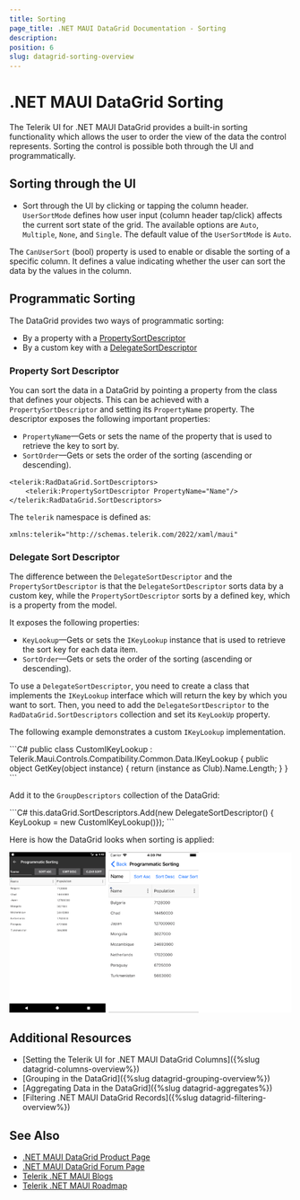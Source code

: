 ```yaml
---
title: Sorting
page_title: .NET MAUI DataGrid Documentation - Sorting
description:
position: 6
slug: datagrid-sorting-overview
---
```


# .NET MAUI DataGrid Sorting

The Telerik UI for .NET MAUI DataGrid provides a built-in sorting functionality which allows the user to order the view of the data the control represents. Sorting the control is possible both through the UI and programmatically.

## Sorting through the UI

* Sort through the UI by clicking or tapping the column header. `UserSortMode` defines how user input (column header tap/click) affects the current sort state of the grid. The available options are `Auto`, `Multiple`, `None`, and `Single`. The default value of the `UserSortMode` is `Auto`.

The `CanUserSort` (bool) property is used to enable or disable the sorting of a specific column. It defines a value indicating whether the user can sort the data by the values in the column.

## Programmatic Sorting

The DataGrid provides two ways of programmatic sorting:

* By a property with a [PropertySortDescriptor](#property-sort-descriptor)
* By a custom key with a [DelegateSortDescriptor](#delegate-sort-descriptor)

### Property Sort Descriptor

You can sort the data in a DataGrid by pointing a property from the class that defines your objects. This can be achieved with a `PropertySortDescriptor` and setting its `PropertyName` property. The descriptor exposes the following important properties:

* `PropertyName`&mdash;Gets or sets the name of the property that is used to retrieve the key to sort by.
* `SortOrder`&mdash;Gets or sets the order of the sorting (ascending or descending).

```XAML
<telerik:RadDataGrid.SortDescriptors>
	<telerik:PropertySortDescriptor PropertyName="Name"/>
</telerik:RadDataGrid.SortDescriptors>
```

The `telerik` namespace is defined as:

```XAML
xmlns:telerik="http://schemas.telerik.com/2022/xaml/maui"
```

### Delegate Sort Descriptor

The difference between the `DelegateSortDescriptor` and the `PropertySortDescriptor` is that the `DelegateSortDescriptor` sorts data by a custom key, while the `PropertySortDescriptor` sorts by a defined key, which is a property from the model.

It exposes the following properties:

* `KeyLookup`&mdash;Gets or sets the `IKeyLookup` instance that is used to retrieve the sort key for each data item.
* `SortOrder`&mdash;Gets or sets the order of the sorting (ascending or descending).

To use a `DelegateSortDescriptor`, you need to create a class that implements the `IKeyLookup` interface which will return the key by which you want to sort. Then, you need to add the `DelegateSortDescriptor` to the `RadDataGrid.SortDescriptors` collection and set its `KeyLookUp` property.

The following example demonstrates a custom `IKeyLookup` implementation.

<snippet id='datagrid-delegatesortdescriptor-ikeylookup'/>
```C#
public class CustomIKeyLookup : Telerik.Maui.Controls.Compatibility.Common.Data.IKeyLookup
{
	public object GetKey(object instance)
	{
		return (instance as Club).Name.Length;
	}
}
```

Add it to the `GroupDescriptors` collection of the DataGrid:

<snippet id='datagrid-delegatesortdescriptor-csharp'/>
```C#
this.dataGrid.SortDescriptors.Add(new DelegateSortDescriptor() { KeyLookup = new CustomIKeyLookup()});
```

Here is how the DataGrid looks when sorting is applied:

![DataGrid Sorting](images/datagrid_sorting.png)


## Additional Resources

- [Setting the Telerik UI for .NET MAUI DataGrid Columns]({%slug datagrid-columns-overview%})
- [Grouping in the DataGrid]({%slug datagrid-grouping-overview%})
- [Aggregating Data in the DataGrid]({%slug datagrid-aggregates%})
- [Filtering .NET MAUI DataGrid Records]({%slug datagrid-filtering-overview%})

## See Also

- [.NET MAUI DataGrid Product Page](https://www.telerik.com/maui-ui/datagrid)
- [.NET MAUI DataGrid Forum Page](https://www.telerik.com/forums/maui?tagId=1801)
- [Telerik .NET MAUI Blogs](https://www.telerik.com/blogs/mobile-net-maui)
- [Telerik .NET MAUI Roadmap](https://www.telerik.com/support/whats-new/maui-ui/roadmap)
